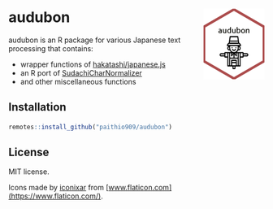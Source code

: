 
<!-- README.md is generated from README.Rmd. Please edit that file -->

# audubon <a href='https://paithiov909.github.io/audubon'><img src='man/figures/logo.png' align="right" height="139" /></a>

<!-- badges: start -->
<!-- badges: end -->

audubon is an R package for various Japanese text processing that
contains:

-   wrapper functions of
    [hakatashi/japanese.js](https://github.com/hakatashi/japanese.js)
-   an R port of
    [SudachiCharNormalizer](https://gist.github.com/sorami/bde9d441a147e0fc2e6e5fdd83f4f770)
-   and other miscellaneous functions

## Installation

``` r
remotes::install_github("paithio909/audubon")
```

## License

MIT license.

Icons made by [iconixar](https://www.flaticon.com/authors/iconixar) from
[www.flaticon.com](https://www.flaticon.com/).
